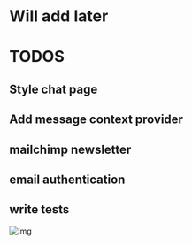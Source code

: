 # Will add later

# TODOS

## Style chat page

## Add message context provider

## mailchimp newsletter

## email authentication

## write tests

![img](https://imgur.com/a/Eo8H9ZC)
